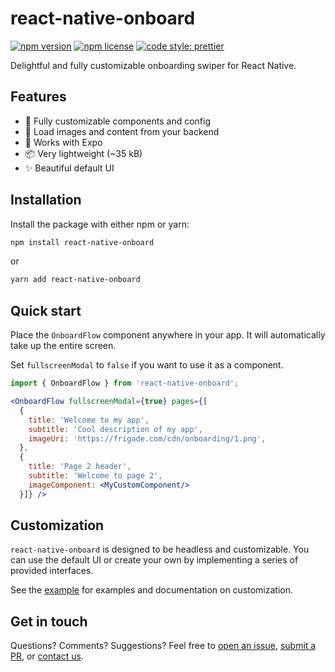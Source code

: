 # react-native-onboard

[![npm version](https://img.shields.io/npm/v/react-native-onboard)](https://www.npmjs.com/package/react-native-onboard)
[![npm license](https://img.shields.io/npm/l/react-native-onboard)](https://www.npmjs.com/package/react-native-onboard)
[![code style: prettier](https://img.shields.io/badge/code_style-prettier-ff69b4.svg)](https://github.com/prettier/prettier)

Delightful and fully customizable onboarding swiper for React Native.

## Features

- 🎨 Fully customizable components and config
- 🔧 Load images and content from your backend
- 🚀 Works with Expo
- 📦 Very lightweight (~35 kB)
- ✨ Beautiful default UI

## Installation

Install the package with either npm or yarn:

```bash
npm install react-native-onboard
```
or
```bash
yarn add react-native-onboard
```

## Quick start
Place the `OnboardFlow` component anywhere in your app. It will automatically take up the entire screen.

Set `fullscreenModal` to `false` if you want to use it as a component.

```jsx
import { OnboardFlow } from 'react-native-onboard';

<OnboardFlow fullscreenModal={true} pages={[
  {
    title: 'Welcome to my app',
    subtitle: 'Cool description of my app',
    imageUri: 'https://frigade.com/cdn/onboarding/1.png',
  },
  {
    title: 'Page 2 header',
    subtitle: 'Welcome to page 2',
    imageComponent: <MyCustomComponent/>
  }]} />
```

## Customization
`react-native-onboard` is designed to be headless and customizable. You can use the default UI or create your own by
implementing a series of provided interfaces.

See the [example](examples/README.md) for examples and documentation on customization.

## Get in touch
Questions? Comments? Suggestions? Feel free to [open an issue](https://github.com/FrigadeHQ/react-native-onboard/issues), [submit a PR](https://github.com/FrigadeHQ/react-native-onboard/pulls), or [contact us](https://frigade.com).
